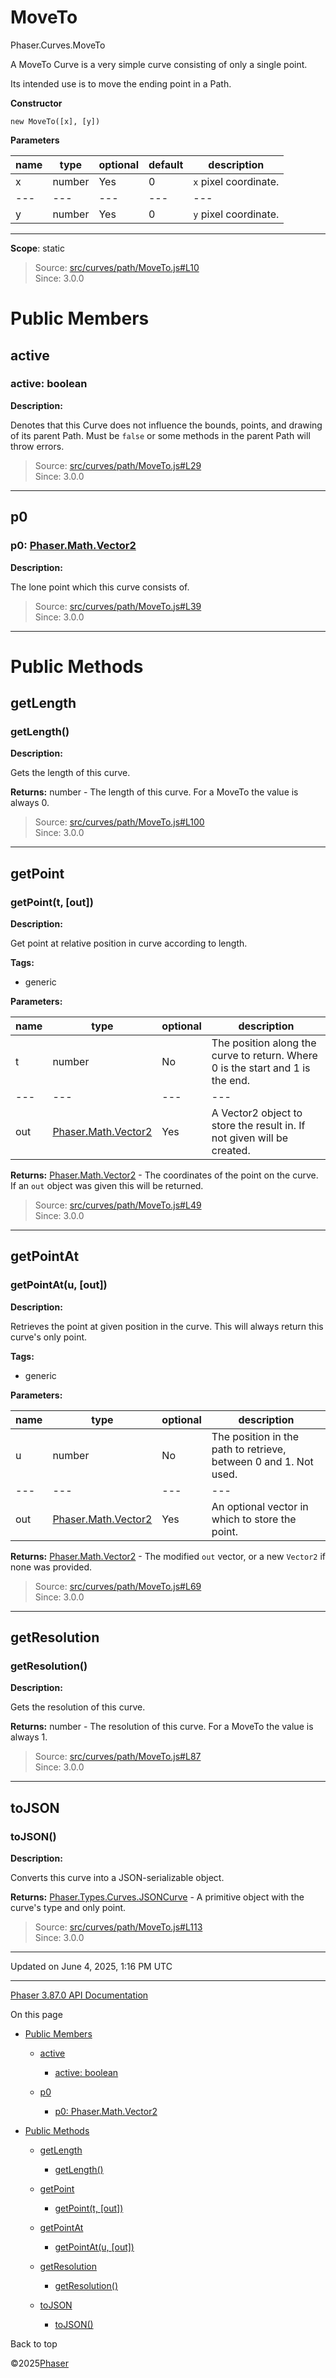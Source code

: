 # MoveTo

Phaser.Curves.MoveTo

A MoveTo Curve is a very simple curve consisting of only a single point.

Its intended use is to move the ending point in a Path.

**Constructor**

`new MoveTo([x], [y])`

**Parameters**

| name | type | optional | default | description |
| --- | --- | --- | --- | --- |
| x | number | Yes | 0 | `x` pixel coordinate. |
| --- | --- | --- | --- | --- |
| y | number | Yes | 0 | `y` pixel coordinate. |

---

**Scope**: static

> Source: [src/curves/path/MoveTo.js#L10](https://github.com/phaserjs/phaser/blob/v3.87.0/src/curves/path/MoveTo.js#L10)  
> Since: 3.0.0

# Public Members

## active

### active: boolean

**Description:**

Denotes that this Curve does not influence the bounds, points, and drawing of its parent Path. Must be `false` or some methods in the parent Path will throw errors.

> Source: [src/curves/path/MoveTo.js#L29](https://github.com/phaserjs/phaser/blob/v3.87.0/src/curves/path/MoveTo.js#L29)  
> Since: 3.0.0

---

## p0

### p0: [Phaser.Math.Vector2](math-vector2.md)

**Description:**

The lone point which this curve consists of.

> Source: [src/curves/path/MoveTo.js#L39](https://github.com/phaserjs/phaser/blob/v3.87.0/src/curves/path/MoveTo.js#L39)  
> Since: 3.0.0

---

# Public Methods

## getLength

### <instance> getLength()

**Description:**

Gets the length of this curve.

**Returns:** number - The length of this curve. For a MoveTo the value is always 0.

> Source: [src/curves/path/MoveTo.js#L100](https://github.com/phaserjs/phaser/blob/v3.87.0/src/curves/path/MoveTo.js#L100)  
> Since: 3.0.0

---

## getPoint

### <instance> getPoint(t, [out])

**Description:**

Get point at relative position in curve according to length.

**Tags:**

* generic

**Parameters:**

| name | type | optional | description |
| --- | --- | --- | --- |
| t | number | No | The position along the curve to return. Where 0 is the start and 1 is the end. |
| --- | --- | --- | --- |
| out | [Phaser.Math.Vector2](math-vector2.md) | Yes | A Vector2 object to store the result in. If not given will be created. |

**Returns:** [Phaser.Math.Vector2](math-vector2.md) - The coordinates of the point on the curve. If an `out` object was given this will be returned.

> Source: [src/curves/path/MoveTo.js#L49](https://github.com/phaserjs/phaser/blob/v3.87.0/src/curves/path/MoveTo.js#L49)  
> Since: 3.0.0

---

## getPointAt

### <instance> getPointAt(u, [out])

**Description:**

Retrieves the point at given position in the curve. This will always return this curve's only point.

**Tags:**

* generic

**Parameters:**

| name | type | optional | description |
| --- | --- | --- | --- |
| u | number | No | The position in the path to retrieve, between 0 and 1. Not used. |
| --- | --- | --- | --- |
| out | [Phaser.Math.Vector2](math-vector2.md) | Yes | An optional vector in which to store the point. |

**Returns:** [Phaser.Math.Vector2](math-vector2.md) - The modified `out` vector, or a new `Vector2` if none was provided.

> Source: [src/curves/path/MoveTo.js#L69](https://github.com/phaserjs/phaser/blob/v3.87.0/src/curves/path/MoveTo.js#L69)  
> Since: 3.0.0

---

## getResolution

### <instance> getResolution()

**Description:**

Gets the resolution of this curve.

**Returns:** number - The resolution of this curve. For a MoveTo the value is always 1.

> Source: [src/curves/path/MoveTo.js#L87](https://github.com/phaserjs/phaser/blob/v3.87.0/src/curves/path/MoveTo.js#L87)  
> Since: 3.0.0

---

## toJSON

### <instance> toJSON()

**Description:**

Converts this curve into a JSON-serializable object.

**Returns:** [Phaser.Types.Curves.JSONCurve](../typedef/types-curves.md) - A primitive object with the curve's type and only point.

> Source: [src/curves/path/MoveTo.js#L113](https://github.com/phaserjs/phaser/blob/v3.87.0/src/curves/path/MoveTo.js#L113)  
> Since: 3.0.0

---

Updated on June 4, 2025, 1:16 PM UTC

---

[Phaser 3.87.0 API Documentation](../../index.md)

On this page

* [Public Members](#public-members)

  + [active](#active)

    - [active: boolean](#active-boolean)
  + [p0](#p0)

    - [p0: Phaser.Math.Vector2](#p0-phasermathvector2)
* [Public Methods](#public-methods)

  + [getLength](#getlength)

    - [<instance> getLength()](#instance-getlength)
  + [getPoint](#getpoint)

    - [<instance> getPoint(t, [out])](#instance-getpointt-out)
  + [getPointAt](#getpointat)

    - [<instance> getPointAt(u, [out])](#instance-getpointatu-out)
  + [getResolution](#getresolution)

    - [<instance> getResolution()](#instance-getresolution)
  + [toJSON](#tojson)

    - [<instance> toJSON()](#instance-tojson)

Back to top

©2025[Phaser](https://docs.phaser.io)